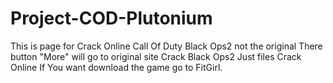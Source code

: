 # Project-COD-Plutonium
This is page for Crack Online Call Of Duty Black Ops2 not the original There button "More" will go to original site Crack Black Ops2 Just files Crack Online If You want download the game go to FitGirl. 

